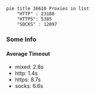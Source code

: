 
```mermaid
pie title 36610 Proxies in list
    "HTTP" : 23188
    "HTTPS": 5385
    "SOCKS" : 12097
```

### Some Info
#### Average Timeout

- mixed: 2.8s
- http: 1.4s
- https: 8.7s
- socks: 6.6s